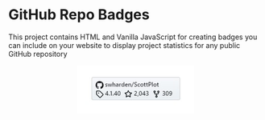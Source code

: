 # GitHub Repo Badges

This project contains HTML and Vanilla JavaScript for creating badges you can include on your website to display project statistics for any public GitHub repository

<div align="center">

![](docs/screenshot.jpg)

</div>